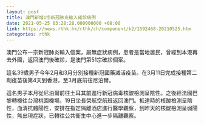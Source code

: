 ```yaml
---
layout: post
title: 澳門新增1宗新冠肺炎輸入確診病例
date: 2021-05-25 03:28:28.000000000 +08:00
link: https://news.rthk.hk/rthk/ch/component/k2/1592468-20210525.htm
categories: rthk
---
```


澳門公布一宗新冠肺炎輸入個案，屬無症狀病例，患者是當地居民，曾經到本港再去外國，返回澳門後確診，是澳門第51宗確診個案。

這名39歲男子今年2月和3月分別接種新冠國藥滅活疫苗。在3月11日完成接種第二劑疫苗後第4天到香港，至3月底前往尼泊爾。

這名男子本月從尼泊爾前往土耳其前進行新冠病毒核酸檢測呈陰性。之後經法國巴黎轉機往台灣桃園機場，19日坐長榮航空航班返回澳門。抵達時的核酸檢測呈陰性，血清抗體陽性，安排在指定隔離酒店進行醫學觀察，到昨天的核酸檢測呈弱陽性，無出現症狀，已轉往公共衛生中心進一步隔離觀察。
